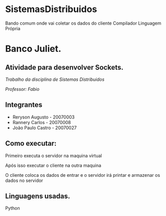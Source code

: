 # SistemasDistribuidos
Bando comum onde vai coletar os dados do cliente
Compilador Linguagem Própria 
<h1>Banco Juliet.</h1>
<h2>Atividade para desenvolver Sockets.</h2>

  _Trabalho da disciplina de Sistemas Distribuidos_
  
  _Professor: Fabio_
  
  ## Integrantes
  * Reryson Augusto - 20070003
  * Rannery Carlos - 20070008
  * João Paulo Castro - 20070027
  
  ## Como executar:

  Primeiro executa o servidor na maquina virtual

  Após isso executar o cliente na outra maquina

  O cliente coloca os dados de entrar e o servidor irá printar e armazenar os dados no servidor
  
  ## Linguagens usadas.
  <table>
    Python
  <table>

